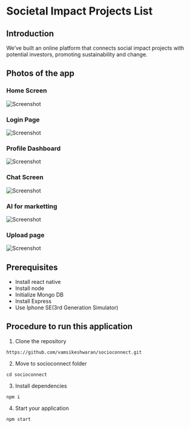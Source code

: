 # Societal Impact Projects List

## Introduction

We’ve built an online platform that connects social impact projects with potential investors, promoting sustainability and change.

## Photos of the app

### Home Screen
![Screenshot](images/im2.jpeg)

### Login Page
![Screenshot](images/im7.jpeg)

### Profile Dashboard
![Screenshot](images/im6.jpeg)

### Chat Screen
![Screenshot](images/im4.jpeg)

### AI for marketting
![Screenshot](images/im8.jpeg)

### Upload page
![Screenshot](images/im3.jpeg)

## Prerequisites

* Install react native
* Install node
* Initialize Mongo DB
* Install Express
* Use Iphone SE(3rd Generation Simulator)

## Procedure to run this application

1. Clone the repository
```
https://github.com/vamsikeshwaran/socioconnect.git
```
2. Move to socioconnect folder
```
cd socioconnect
```
3. Install dependencies
```
npm i
```
4. Start your application
```
npm start
```

